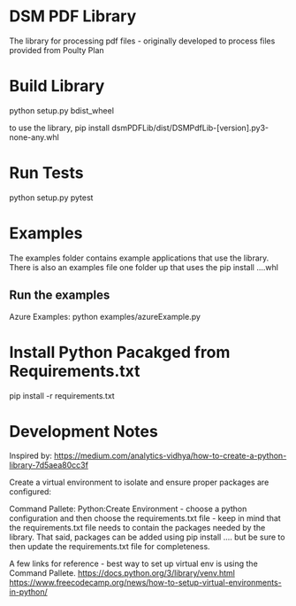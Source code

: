 # DSM PDF Library
The library for processing pdf files - originally developed to process files provided from Poulty Plan

# Build Library
python setup.py bdist_wheel

to use the library, pip install dsmPDFLib/dist/DSMPdfLib-[version].py3-none-any.whl

# Run Tests
python setup.py pytest

# Examples
The examples folder contains example applications that use the library.  There is also an examples file one folder up that uses the pip install ....whl

## Run the examples
Azure Examples:
  python examples/azureExample.py


# Install Python Pacakged from Requirements.txt
pip install -r requirements.txt


# Development Notes
Inspired by:
https://medium.com/analytics-vidhya/how-to-create-a-python-library-7d5aea80cc3f

Create a virtual environment to isolate and ensure proper packages are configured:

Command Pallete: Python:Create Environment - choose a python configuration and then choose the requirements.txt file - keep in mind that the requirements.txt file needs to contain the packages needed by the library.  That said, packages can be added using pip install .... but be sure to then update the requirements.txt file for completeness.


A few links for reference - best way to set up virtual env is using the Command Pallete.
https://docs.python.org/3/library/venv.html
https://www.freecodecamp.org/news/how-to-setup-virtual-environments-in-python/





